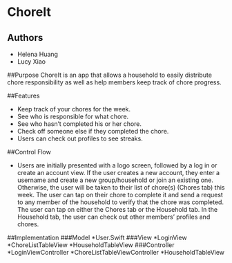 # ChoreIt

## Authors
* Helena Huang
* Lucy Xiao

##Purpose
ChoreIt is an app that allows a household to easily distribute chore responsibility as well as help members keep track of chore progress.

##Features
* Keep track of your chores for the week.
* See who is responsible for what chore.
* See who hasn’t completed his or her chore.
* Check off someone else if they completed the chore.
* Users can check out profiles to see streaks.

##Control Flow
* Users are initially presented with a logo screen, followed by a log in or create an account view. If the user creates a new account, they enter a username and create a new group/household or join an existing one. Otherwise, the user will be taken to their list of chore(s) (Chores tab) this week. The user can tap on their chore to complete it and send a request to any member of the household to verify that the chore was completed. The user can tap on either the Chores tab or the Household tab. In the Household tab, the user can check out other members’ profiles and chores. 

##Implementation
###Model
*User.Swift
###View
*LoginView
*ChoreListTableView
*HouseholdTableView
###Controller
*LoginViewController
*ChoreListTableViewController
*HouseholdTableView

